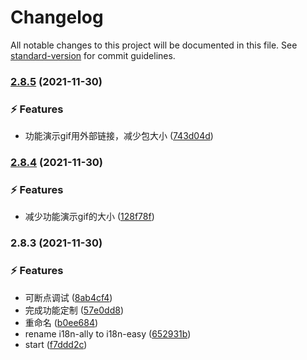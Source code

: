 # Changelog

All notable changes to this project will be documented in this file. See [standard-version](https://github.com/conventional-changelog/standard-version) for commit guidelines.

### [2.8.5](https://github.com/stephenykk/i18n-easy/compare/v2.8.4...v2.8.5) (2021-11-30)


### ⚡ Features

* 功能演示gif用外部链接，减少包大小 ([743d04d](https://github.com/stephenykk/i18n-easy/commit/743d04d2a01d90ffcc0754c84f89755cc9c5cd45))

### [2.8.4](https://github.com/stephenykk/i18n-easy/compare/v2.8.3...v2.8.4) (2021-11-30)


### ⚡ Features

* 减少功能演示gif的大小 ([128f78f](https://github.com/stephenykk/i18n-easy/commit/128f78fa954a888700d8dd399905b625fe54e719))

### 2.8.3 (2021-11-30)


### ⚡ Features

* 可断点调试 ([8ab4cf4](https://github.com/stephenykk/i18n-easy/commit/8ab4cf4311e5f0f5eedbb2e16e4d0c8565269cca))
* 完成功能定制 ([57e0dd8](https://github.com/stephenykk/i18n-easy/commit/57e0dd8ecc81e1919f465857e34bfa03d74a59b6))
* 重命名 ([b0ee684](https://github.com/stephenykk/i18n-easy/commit/b0ee684e071ed8b32b38fc9201816d7783b98de9))
* rename i18n-ally to i18n-easy ([652931b](https://github.com/stephenykk/i18n-easy/commit/652931be0f8c9a40eb31cff33c2135b9a8426b87))
* start ([f7ddd2c](https://github.com/stephenykk/i18n-easy/commit/f7ddd2c3a43d086f9a3372aedd24223aa8d81cc1))
